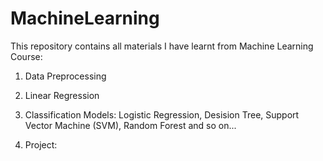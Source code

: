 # MachineLearning
This repository contains all materials I have learnt from Machine Learning Course:
1. Data Preprocessing
2. Linear Regression
3. Classification Models: Logistic Regression, Desision Tree, Support Vector Machine (SVM), Random Forest and so on...

1. Project:
